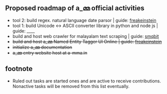 ## Proposed roadmap of a_മ്മ official activities

* tool 2: build regex. natural language date parsor | guide: [freakeinstein](https://github.com/freakeinstein)
* tool 1: build Unicode <-> ASCII converter library in python and node js | guide: ____
* build and host web crawler for malayalam text scraping | guide: [smqbit](https://github.com/smqbit)
* ~~build and host a_മ്മ Named Entity Tagger UI Online | guide: [freakeinstein](https://github.com/freakeinstein)~~
* ~~initialize a_മ്മ documentation~~
* ~~a_മ്മ entry website host at a-mma.in~~

## footnote
* Ruled out tasks are started ones and are active to receive contributions. Nonactive tasks will be removed from this list eventually.